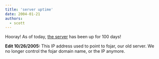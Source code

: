 ```yaml
---
title: 'server uptime'
date: 2004-01-21
authors:
  - scott
---
```


Hooray! As of today, [the server](http://63.105.20.235/) has been up for 100 days!

**Edit 10/26/2005:** This IP address used to point to fojar, our old server. We no longer control the fojar domain name, or the IP anymore.
